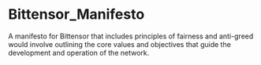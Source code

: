# Bittensor_Manifesto
 A manifesto for Bittensor that includes principles of fairness and anti-greed would involve outlining the core values and objectives that guide the development and operation of the network.

